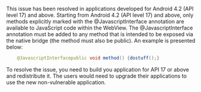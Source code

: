 This issue has been resolved in applications developed for Android 4.2 (API level 17) and above. Starting from Android 4.2 (API level 17) and above, only methods explicitly marked with the @JavascriptInterface annotation are available to JavaScript code within the WebView. The @JavascriptInterface annotation must be added to any method that is intended to be exposed via the native bridge (the method must also be public). An example is presented below:

```java
    @JavascriptInterfacepublic void method() {dostuff();}
```

To resolve the issue, you need to build you application for API 17 or above and redistribute it. The users would need to upgrade their applications to use the new non-vulnerable application.